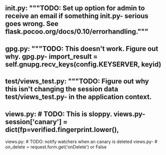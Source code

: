__init__.py:    """TODO: Set up option for admin to receive an email if something
__init__.py-    serious goes wrong. See flask.pocoo.org/docs/0.10/errorhandling."""
--
gpg.py:        """TODO: This doesn't work. Figure out why.
gpg.py-        import_result = self.gnupg.recv_keys(config.KEYSERVER, keyid)
--
test/views_test.py:        """TODO: Figure out why this isn't changing the session data
test/views_test.py-        in the application context.
--
views.py:        # TODO: This is sloppy.
views.py-        session['canary'] = dict(fp=verified.fingerprint.lower(),
--
views.py:        # TODO: notify watchers when an canary is deleted
views.py-        # on_delete = request.form.get('onDelete') or False
